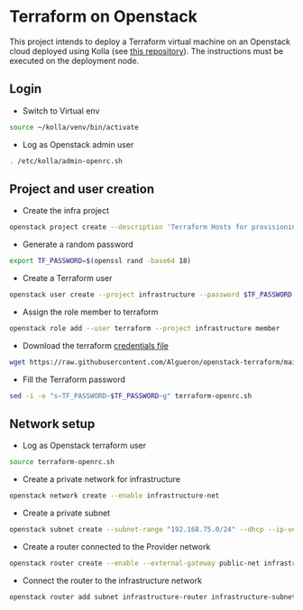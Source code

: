 # Terraform on Openstack
This project intends to deploy a Terraform virtual machine on an Openstack cloud deployed using Kolla (see [this repository](https://github.com/Algueron/openstack-home)).
The instructions must be executed on the deployment node.

## Login

- Switch to Virtual env
````bash
source ~/kolla/venv/bin/activate
````

- Log as Openstack admin user
````bash
. /etc/kolla/admin-openrc.sh
````

## Project and user creation

- Create the infra project
````bash
openstack project create --description 'Terraform Hosts for provisioning' infrastructure --domain default
````

- Generate a random password
````bash
export TF_PASSWORD=$(openssl rand -base64 18)
````

- Create a Terraform user
````bash
openstack user create --project infrastructure --password $TF_PASSWORD terraform
````

- Assign the role member to terraform
````bash
openstack role add --user terraform --project infrastructure member
````

- Download the terraform [credentials file](terraform-openrc.sh)
````bash
wget https://raw.githubusercontent.com/Algueron/openstack-terraform/main/terraform-openrc.sh
````

- Fill the Terraform password
````bash
sed -i -e "s~TF_PASSWORD~$TF_PASSWORD~g" terraform-openrc.sh
````

## Network setup

- Log as Openstack terraform user
````bash
source terraform-openrc.sh
````

- Create a private network for infrastructure
````bash
openstack network create --enable infrastructure-net
````

- Create a private subnet
````bash
openstack subnet create --subnet-range "192.168.75.0/24" --dhcp --ip-version 4 --dns-nameserver "192.168.1.15" --network infrastructure-net infrastructure-subnet
````

- Create a router connected to the Provider network
````bash
openstack router create --enable --external-gateway public-net infrastructure-router
````

- Connect the router to the infrastructure network
````bash
openstack router add subnet infrastructure-router infrastructure-subnet
````
